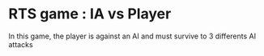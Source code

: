 # RTS game : IA vs Player
In this game, the player is against an AI and must survive to 3 differents AI attacks
